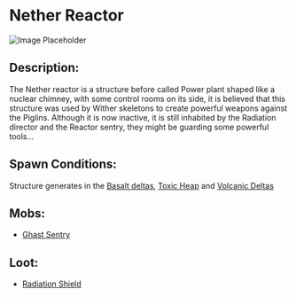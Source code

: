 # Nether Reactor

![Image Placeholder](https://static.miraheze.org/stardustlabswiki/a/a9/Nether\_reactor.png)

## Description:

The Nether reactor is a structure before called Power plant shaped like a nuclear chimney, with some control rooms on its side, it is believed that this structure was used by Wither skeletons to create powerful weapons against the Piglins. Although it is now inactive, it is still inhabited by the Radiation director and the Reactor sentry, they might be guarding some powerful tools...

## Spawn Conditions:

Structure generates in the [Basalt deltas](../../docs/Nether\_Structures/basaltdeltas/), [Toxic Heap](../../docs/Nether\_Structures/toxicheap/) and [Volcanic Deltas](../../docs/Nether\_Structures/volcanicdeltas/)

## Mobs:

* [Ghast Sentry](../../docs/Nether\_Structures/ghastsentry/)

## Loot:

* [Radiation Shield](../../docs/Nether\_Structures/radiationshield/)
